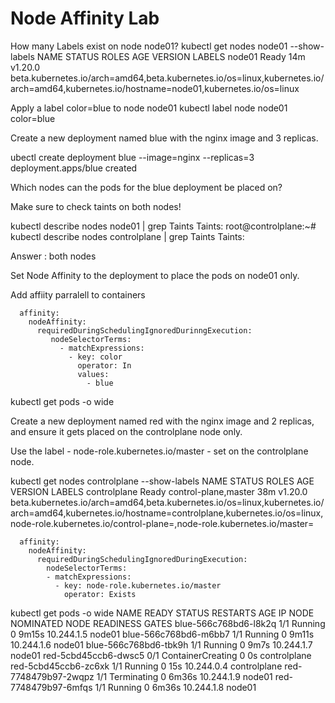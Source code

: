 # Node Affinity Lab

How many Labels exist on node node01?
kubectl get nodes node01 --show-labels
NAME     STATUS   ROLES    AGE   VERSION   LABELS
node01   Ready    <none>   14m   v1.20.0   beta.kubernetes.io/arch=amd64,beta.kubernetes.io/os=linux,kubernetes.io/arch=amd64,kubernetes.io/hostname=node01,kubernetes.io/os=linux



Apply a label color=blue to node node01
kubectl label node node01 color=blue


Create a new deployment named blue with the nginx image and 3 replicas.

ubectl create deployment blue --image=nginx --replicas=3
deployment.apps/blue created

Which nodes can the pods for the blue deployment be placed on?



Make sure to check taints on both nodes!

kubectl describe nodes node01 | grep Taints
Taints:             <none>
root@controlplane:~# kubectl describe nodes controlplane | grep Taints
Taints:             <none>

Answer : both nodes


Set Node Affinity to the deployment to place the pods on node01 only.



Add affiity parralell  to containers

      affinity:
        nodeAffinity:
          requiredDuringSchedulingIgnoredDurinngExecution:
             nodeSelectorTerms:
               - matchExpressions:
                 - key: color
                   operator: In
                   values:
                     - blue


kubectl get pods -o wide



Create a new deployment named red with the nginx image and 2 replicas, and ensure it gets placed on the controlplane node only.



Use the label - node-role.kubernetes.io/master - set on the controlplane node.

kubectl get nodes controlplane --show-labels
NAME           STATUS   ROLES                  AGE   VERSION   LABELS
controlplane   Ready    control-plane,master   38m   v1.20.0   beta.kubernetes.io/arch=amd64,beta.kubernetes.io/os=linux,kubernetes.io/arch=amd64,kubernetes.io/hostname=controlplane,kubernetes.io/os=linux,node-role.kubernetes.io/control-plane=,node-role.kubernetes.io/master=

      affinity:
        nodeAffinity:
          requiredDuringSchedulingIgnoredDuringExecution:
            nodeSelectorTerms:
            - matchExpressions:
              - key: node-role.kubernetes.io/master
                operator: Exists



kubectl get pods -o wide
NAME                    READY   STATUS              RESTARTS   AGE     IP           NODE           NOMINATED NODE   READINESS GATES
blue-566c768bd6-l8k2q   1/1     Running             0          9m15s   10.244.1.5   node01         <none>           <none>
blue-566c768bd6-m6bb7   1/1     Running             0          9m11s   10.244.1.6   node01         <none>           <none>
blue-566c768bd6-tbk9h   1/1     Running             0          9m7s    10.244.1.7   node01         <none>           <none>
red-5cbd45ccb6-dwsc5    0/1     ContainerCreating   0          0s      <none>       controlplane   <none>           <none>
red-5cbd45ccb6-zc6xk    1/1     Running             0          15s     10.244.0.4   controlplane   <none>           <none>
red-7748479b97-2wqpz    1/1     Terminating         0          6m36s   10.244.1.9   node01         <none>           <none>
red-7748479b97-6mfqs    1/1     Running             0          6m36s   10.244.1.8   node01         <none>           <none>
